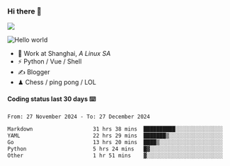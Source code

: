 ### Hi there 👋
![](https://komarev.com/ghpvc/?username=Xuhandsome)


<img src="https://github-readme-stats.vercel.app/api?username=XuHandsome&show_icons=true&theme=merko" alt="Hello world">

<br/>

- 🍻  Work at Shanghai, _A Linux SA_
- ⚡  Python / Vue / Shell
- ✍️  Blogger
- ♟  Chess / ping pong / LOL

#### Coding status last 30 days ⌨️

<!--START_SECTION:waka-->

```txt
From: 27 November 2024 - To: 27 December 2024

Markdown                   31 hrs 38 mins  ██████████░░░░░░░░░░░░░░░   40.33 %
YAML                       22 hrs 29 mins  ███████▒░░░░░░░░░░░░░░░░░   28.68 %
Go                         13 hrs 20 mins  ████▒░░░░░░░░░░░░░░░░░░░░   17.01 %
Python                     5 hrs 24 mins   █▓░░░░░░░░░░░░░░░░░░░░░░░   06.89 %
Other                      1 hr 51 mins    ▓░░░░░░░░░░░░░░░░░░░░░░░░   02.36 %
```

<!--END_SECTION:waka-->
